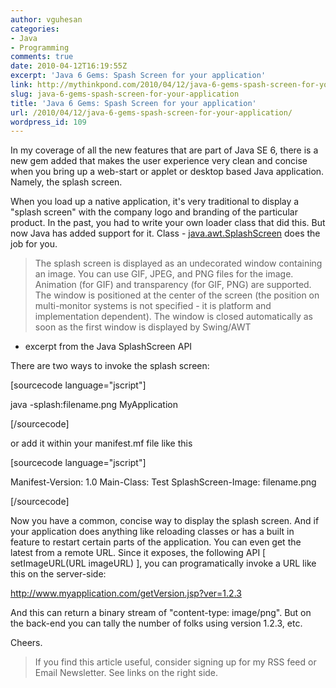 ```yaml
---
author: vguhesan
categories:
- Java
- Programming
comments: true
date: 2010-04-12T16:19:55Z
excerpt: 'Java 6 Gems: Spash Screen for your application'
link: http://mythinkpond.com/2010/04/12/java-6-gems-spash-screen-for-your-application/
slug: java-6-gems-spash-screen-for-your-application
title: 'Java 6 Gems: Spash Screen for your application'
url: /2010/04/12/java-6-gems-spash-screen-for-your-application/
wordpress_id: 109
---
```


In my coverage of all the new features that are part of Java SE 6, there is a new gem added that makes the user experience very clean and concise when you bring up a web-start or applet or desktop based Java application. Namely, the splash screen.

When you load up a native application, it's very traditional to display a "splash screen" with the company logo and branding of the particular product. In the past, you had to write your own loader class that did this. But now Java has added support for it. Class - [java.awt.SplashScreen](http://java.sun.com/javase/6/docs/api/java/awt/SplashScreen.html) does the job for you.


<blockquote>The splash screen is displayed as an   undecorated window containing an image. You can use GIF, JPEG, and PNG  files  for the image. Animation (for GIF) and transparency (for GIF, PNG) are  supported. The window is positioned at the center of the screen (the  position on multi-monitor systems is not specified - it is platform and    implementation dependent).  The window is closed automatically as soon as the first window is  displayed by  Swing/AWT</blockquote>


- excerpt from the Java SplashScreen API

There are two ways to invoke the splash screen:

[sourcecode language="jscript"]

java -splash:filename.png MyApplication

[/sourcecode]

or add it within your manifest.mf file like this

[sourcecode language="jscript"]

Manifest-Version: 1.0
Main-Class: Test
SplashScreen-Image: filename.png

[/sourcecode]

Now you have a common, concise way to display the splash screen. And if your application does anything like reloading classes or has a built in feature to restart certain parts of the application. You can even get the latest from a remote URL. Since it exposes, the following API [ setImageURL(URL imageURL) ], you can programatically invoke a URL like this on the server-side:

http://www.myapplication.com/getVersion.jsp?ver=1.2.3

And this can return a binary stream of "content-type: image/png". But on the back-end you can tally the number of folks using version 1.2.3, etc. 

Cheers.



<blockquote>If you find this article useful, consider signing up for my RSS feed or Email Newsletter. See links on the right side.</blockquote>
